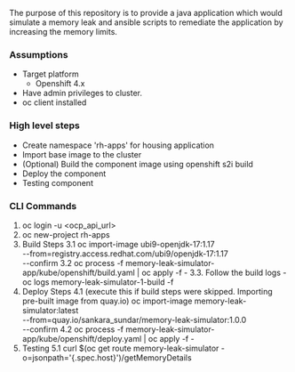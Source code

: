 The purpose of this repository is to provide a java application which would simulate a memory leak and ansible scripts to remediate the application by increasing the memory limits.

### Assumptions
- Target platform
    - Openshift 4.x
- Have admin privileges to cluster.
- oc client installed


### High level steps
- Create namespace 'rh-apps' for housing application
- Import base image to the cluster
- (Optional) Build the component image using openshift s2i build
- Deploy the component
- Testing component

### CLI Commands

1. oc login -u <user> <ocp_api_url>
2. oc new-project rh-apps
3. Build Steps 
    3.1 oc import-image ubi9-openjdk-17:1.17 \
        --from=registry.access.redhat.com/ubi9/openjdk-17:1.17 \
        --confirm
    3.2 oc process -f memory-leak-simulator-app/kube/openshift/build.yaml | oc apply -f -
    3.3. Follow the build logs - oc logs memory-leak-simulator-1-build -f 
4. Deploy Steps
    4.1 (execute this if build steps were skipped. Importing pre-built image from quay.io) oc import-image memory-leak-simulator:latest \
        --from=quay.io/sankara_sundar/memory-leak-simulator:1.0.0 \
        --confirm
    4.2 oc process -f memory-leak-simulator-app/kube/openshift/deploy.yaml | oc apply -f -
5. Testing
    5.1 curl $(oc get route memory-leak-simulator -o=jsonpath='{.spec.host}')/getMemoryDetails